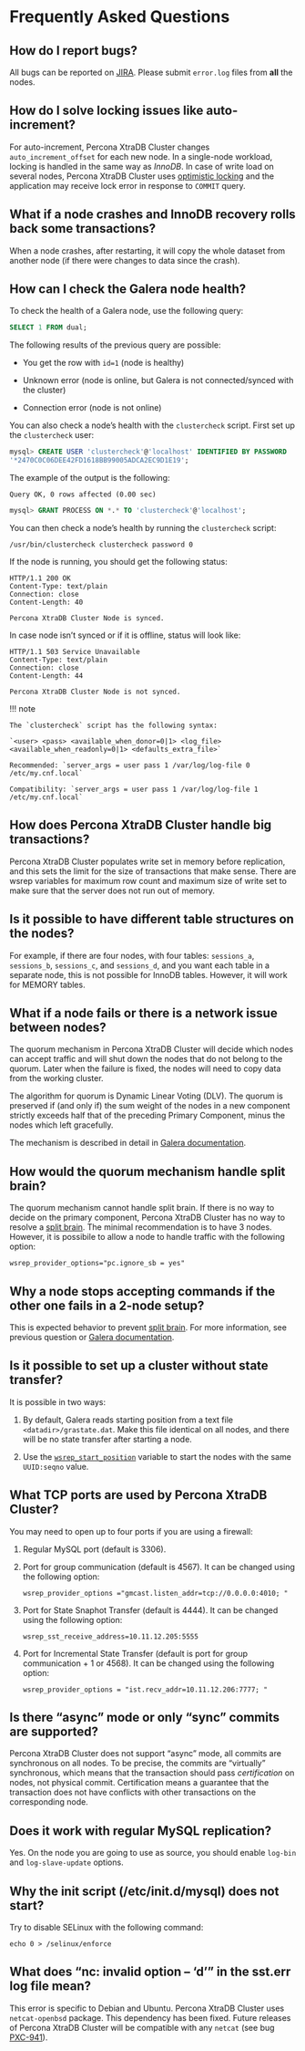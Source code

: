 # Frequently Asked Questions

## How do I report bugs?

All bugs can be reported on
[JIRA](https://jira.percona.com/projects/PXC/issues).
Please submit `error.log` files from **all** the nodes.

## How do I solve locking issues like auto-increment?

For auto-increment, Percona XtraDB Cluster changes `auto_increment_offset` for each new node.
In a single-node workload, locking is handled in the same way as *InnoDB*.
In case of write load on several nodes, Percona XtraDB Cluster uses [optimistic locking](https://en.wikipedia.org/wiki/Optimistic_concurrency_control)
and the application may receive lock error in response to `COMMIT` query.

## What if a node crashes and InnoDB recovery rolls back some transactions?

When a node crashes, after restarting,
it will copy the whole dataset from another node
(if there were changes to data since the crash).

## How can I check the Galera node health?

To check the health of a Galera node, use the following query:

```sql
SELECT 1 FROM dual;
```

The following results of the previous query are possible:

* You get the row with `id=1` (node is healthy)

* Unknown error (node is online, but Galera is not connected/synced with the cluster)

* Connection error (node is not online)

You can also check a node’s health with the `clustercheck` script.
First set up the `clustercheck` user:

```sql
mysql> CREATE USER 'clustercheck'@'localhost' IDENTIFIED BY PASSWORD
'*2470C0C06DEE42FD1618BB99005ADCA2EC9D1E19';
```

The example of the output is the following:

```text
Query OK, 0 rows affected (0.00 sec)
```

```sql
mysql> GRANT PROCESS ON *.* TO 'clustercheck'@'localhost';
```

You can then check a node’s health by running the `clustercheck` script:

```shell
/usr/bin/clustercheck clustercheck password 0
```

If the node is running, you should get the following status:

```text
HTTP/1.1 200 OK
Content-Type: text/plain
Connection: close
Content-Length: 40

Percona XtraDB Cluster Node is synced.
```

In case node isn’t synced or if it is offline, status will look like:

```text
HTTP/1.1 503 Service Unavailable
Content-Type: text/plain
Connection: close
Content-Length: 44

Percona XtraDB Cluster Node is not synced.
```

!!! note

    The `clustercheck` script has the following syntax:

    `<user> <pass> <available_when_donor=0|1> <log_file> <available_when_readonly=0|1> <defaults_extra_file>`

    Recommended: `server_args = user pass 1 /var/log/log-file 0 /etc/my.cnf.local`

    Compatibility: `server_args = user pass 1 /var/log/log-file 1 /etc/my.cnf.local`

## How does Percona XtraDB Cluster handle big transactions?

Percona XtraDB Cluster populates write set in memory before replication,
and this sets the limit for the size of transactions that make sense.
There are wsrep variables for maximum row count
and maximum size of write set
to make sure that the server does not run out of memory.

## Is it possible to have different table structures on the nodes?

For example, if there are four nodes, with four tables:
`sessions_a`, `sessions_b`, `sessions_c`, and `sessions_d`,
and you want each table in a separate node,
this is not possible for InnoDB tables.
However, it will work for MEMORY tables.

## What if a node fails or there is a network issue between nodes?

The quorum mechanism in Percona XtraDB Cluster will decide which nodes can accept traffic
and will shut down the nodes that do not belong to the quorum.
Later when the failure is fixed,
the nodes will need to copy data from the working cluster.

The algorithm for quorum is Dynamic Linear Voting (DLV).
The quorum is preserved if (and only if) the sum weight of the nodes
in a new component strictly exceeds half that
of the preceding Primary Component,
minus the nodes which left gracefully.

The mechanism is described in detail in [Galera documentation](https://galeracluster.com/documentation-webpages/weightedquorum.html).

## How would the quorum mechanism handle split brain?

The quorum mechanism cannot handle split brain.
If there is no way to decide on the primary component,
Percona XtraDB Cluster has no way to resolve a [split brain](glossary.md#split-brain).
The minimal recommendation is to have 3 nodes.
However, it is possibile to allow a node to handle traffic
with the following option:

```text
wsrep_provider_options="pc.ignore_sb = yes"
```

## Why a node stops accepting commands if the other one fails in a 2-node setup?

This is expected behavior to prevent [split brain](glossary.md#split-brain).
For more information, see previous question or [Galera documentation](http://galeracluster.com/documentation-webpages/weightedquorum.html).

## Is it possible to set up a cluster without state transfer?

It is possible in two ways:

1. By default, Galera reads starting position from a text file `<datadir>/grastate.dat`. Make this file identical on all nodes, and there will be no state transfer after starting a node.

2. Use the [`wsrep_start_position`](wsrep-system-index.md#wsrep_start_position) variable to start the nodes with the same `UUID:seqno` value.

## What TCP ports are used by Percona XtraDB Cluster?

You may need to open up to four ports if you are using a firewall:

1. Regular MySQL port (default is 3306).

2. Port for group communication (default is 4567). It can be changed using the following option:

    ```text
    wsrep_provider_options ="gmcast.listen_addr=tcp://0.0.0.0:4010; "
    ```

3. Port for State Snaphot Transfer (default is 4444). It can be changed using the following option:

    ```text
    wsrep_sst_receive_address=10.11.12.205:5555
    ```

4. Port for Incremental State Transfer (default is port for group communication + 1 or 4568). It can be changed using the following option:

    ```text
    wsrep_provider_options = "ist.recv_addr=10.11.12.206:7777; "
    ```

## Is there “async” mode or only “sync” commits are supported?

Percona XtraDB Cluster does not support “async” mode, all commits are synchronous on all nodes.
To be precise, the commits are “virtually” synchronous,
which means that the transaction should pass *certification* on nodes,
not physical commit.
Certification means a guarantee that the transaction does not have conflicts
with other transactions on the corresponding node.

## Does it work with regular MySQL replication?

Yes. On the node you are going to use as source,
you should enable `log-bin` and `log-slave-update` options.

## Why the init script (/etc/init.d/mysql) does not start?

Try to disable SELinux with the following command:

```shell
echo 0 > /selinux/enforce
```

## What does “nc: invalid option – ‘d’” in the sst.err log file mean?

This error is specific to Debian and Ubuntu.  Percona XtraDB Cluster uses `netcat-openbsd`
package. This dependency has been fixed.  Future releases of Percona XtraDB Cluster will be
compatible with any `netcat` (see bug [PXC-941](https://jira.percona.com/browse/PXC-941)).
